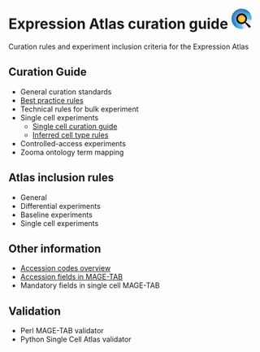 # Expression Atlas curation guide  ![Atlas logo](images/Atlas_logo.png)
Curation rules and experiment inclusion criteria for the Expression Atlas

## Curation Guide
* General curation standards
* [Best practice rules](pages/best_practice_rules.md)
* Technical rules for bulk experiment
* Single cell experiments
    * [Single cell curation guide](pages/single_cell_curation_guide.md)
    * [Inferred cell type rules](pages/inferred_cell_type.md)
* Controlled-access experiments
* Zooma ontology term mapping


## Atlas inclusion rules
* General
* Differential experiments
* Baseline experiments
* Single cell experiments


## Other information
* [Accession codes overview](pages/accession_codes.md)
* [Accession fields in MAGE-TAB](pages/accession_fields_in_magetab.md)
* Mandatory fields in single cell MAGE-TAB


## Validation
* Perl MAGE-TAB validator
* Python Single Cell Atlas validator
